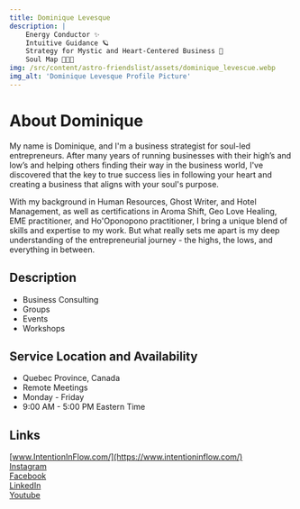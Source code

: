 ```yaml
---
title: Dominique Levesque
description: |
    Energy Conductor ✨
    Intuitive Guidance 🪐
    Strategy for Mystic and Heart-Centered Business 🌈
    Soul Map 🤍🤍🤍
img: /src/content/astro-friendslist/assets/dominique_levescue.webp
img_alt: 'Dominique Levesque Profile Picture'
---
```


# About Dominique
My name is Dominique, and I'm a business strategist for soul-led entrepreneurs. After many years of running businesses with their high’s and low’s and helping others finding their way in the business world, I've discovered that the key to true success lies in following your heart and creating a business that aligns with your soul's purpose.

With my background in Human Resources, Ghost Writer, and Hotel Management, as well as certifications in Aroma Shift, Geo Love Healing, EME practitioner, and Ho'Oponopono practitioner, I bring a unique blend of skills and expertise to my work. But what really sets me apart is my deep understanding of the entrepreneurial journey - the highs, the lows, and everything in between.

## Description
* Business Consulting
* Groups
* Events
* Workshops

## Service Location and Availability
* Quebec Province, Canada
* Remote Meetings
* Monday - Friday
* 9:00 AM - 5:00 PM Eastern Time

## Links
[www.IntentionInFlow.com/](https://www.intentioninflow.com/)  
[Instagram](https://www.instagram.com/energy.in.flow/)  
[Facebook](https://www.facebook.com/intentionflowsoul)  
[LinkedIn](https://www.linkedin.com/in/intencioninflow)  
[Youtube](https://www.youtube.com/@intentioninflow)  
